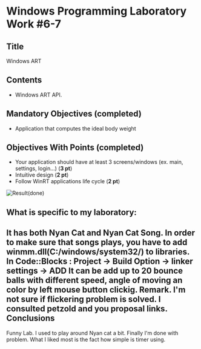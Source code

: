 Windows Programming Laboratory Work #6-7
========================================

Title
-----
Windows ART

Contents
--------
- Windows ART API.

Mandatory Objectives (completed)
--------------------------------
- Application that computes the ideal body weight

Objectives With Points (completed)
----------------------------------
- Your application should have at least 3 screens/windows (ex. main, settings, login...) (**3 pt**)
- Intuitive design (**2 pt**)
- Follow WinRT applications life cycle (**2 pt**)



![Result](https://raw.github.com/TUM-FAF/WP-FAF-111-Cigureanu-Alexandru/master/Lab%236-7/example.png)(done)

What is specific to my laboratory:
----------------------------------
It has both Nyan Cat and Nyan Cat Song.
In order to make sure that songs plays, you have to add winmm.dll(C:/windows/system32/) to libraries. In Code::Blocks : Project -> Build Option -> linker settings -> ADD
It can be add up to 20 bounce balls with different speed, angle of moving an color by left mouse button clickig.
Remark. I'm not sure if flickering problem is solved. I consulted petzold and you proposal links.
Conclusions
-----------
Funny Lab. I used to play around Nyan cat a bit. Finally I'm done with problem.
What I liked most is the fact how simple is timer using.
